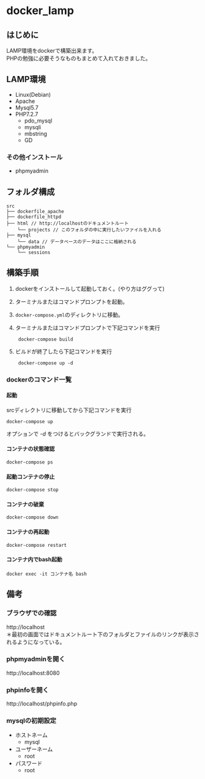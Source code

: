 # docker_lamp  
  
## はじめに  
LAMP環境をdockerで構築出来ます。  
PHPの勉強に必要そうなものもまとめて入れておきました。  
  
## LAMP環境  
- Linux(Debian)  
- Apache  
- Mysql5.7  
- PHP7.2.7  
	- pdo_mysql  
	- mysqli  
	- mbstring  
	- GD  
  
### その他インストール  
- phpmyadmin  
  
## フォルダ構成  
  
    src  
	├── dockerfile_apache  
	├── dockerfile_httpd  
	├── html // http://localhostのドキュメントルート  
	    └── projects // このフォルダの中に実行したいファイルを入れる  
    ├── mysql  
	    └── data // データベースのデータはここに格納される  
	└── phpmyadmin  
	    └── sessions  

## 構築手順  
1. dockerをインストールして起動しておく。(やり方はググって)  
2. ターミナルまたはコマンドプロンプトを起動。  
3. `docker-compose.yml`のディレクトリに移動。  
4. ターミナルまたはコマンドプロンプトで下記コマンドを実行  
  
    	docker-compose build  
  
5. ビルドが終了したら下記コマンドを実行  
  
    	docker-compose up -d  
  
### dockerのコマンド一覧  
#### 起動  
srcディレクトリに移動してから下記コマンドを実行  
  
    docker-compose up  
  
オプションで *-d* をつけるとバックグランドで実行される。  
  
#### コンテナの状態確認  
    docker-compose ps  
  
#### 起動コンテナの停止  
    docker-compose stop  
  
#### コンテナの破棄  
    docker-compose down  
  
#### コンテナの再起動  
    docker-compose restart  
  
#### コンテナ内でbash起動  
    docker exec -it コンテナ名 bash  
  
## 備考  
### ブラウザでの確認  
http://localhost  
＊最初の画面ではドキュメントルート下のフォルダとファイルのリンクが表示されるようになっている。  
  
### phpmyadminを開く  
http://localhost:8080  
  
### phpinfoを開く  
http://localhost/phpinfo.php  
  
### mysqlの初期設定  
- ホストネーム
	- mysql  
- ユーザーネーム
	- root  
- パスワード  
	- root  
